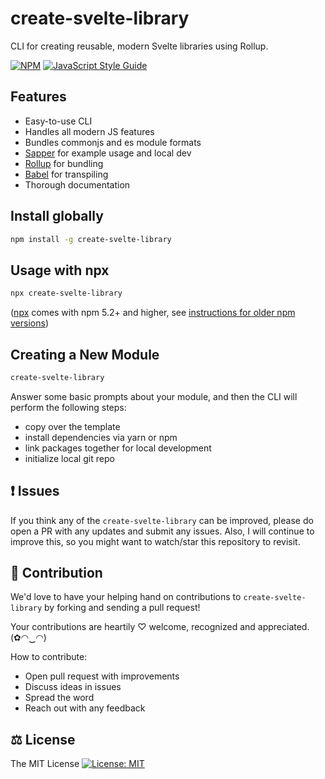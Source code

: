# create-svelte-library

CLI for creating reusable, modern Svelte libraries using Rollup.

[![NPM](https://img.shields.io/npm/v/create-svelte-library.svg)](https://www.npmjs.com/package/create-svelte-library) [![JavaScript Style Guide](https://img.shields.io/badge/code_style-standard-brightgreen.svg)](https://standardjs.com)

## Features

* Easy-to-use CLI
* Handles all modern JS features
* Bundles commonjs and es module formats
* [Sapper](https://sapper.svelte.dev) for example usage and local dev
* [Rollup](https://rollupjs.org/guide/en) for bundling
* [Babel](https://babeljs.io) for transpiling
* Thorough documentation

## Install globally

```sh
npm install -g create-svelte-library
```

## Usage with npx

```sh
npx create-svelte-library
```

([npx](https://medium.com/@maybekatz/introducing-npx-an-npm-package-runner-55f7d4bd282b) comes with npm 5.2+ and higher, see [instructions for older npm versions](https://gist.github.com/gaearon/4064d3c23a77c74a3614c498a8bb1c5f))

## Creating a New Module

```sh
create-svelte-library
```

Answer some basic prompts about your module, and then the CLI will perform the following steps:

* copy over the template
* install dependencies via yarn or npm
* link packages together for local development
* initialize local git repo

## ❗ Issues

If you think any of the `create-svelte-library` can be improved, please do open a PR with any updates and submit any issues. Also, I will continue to improve this, so you might want to watch/star this repository to revisit.

## 💪 Contribution

We'd love to have your helping hand on contributions to `create-svelte-library` by forking and sending a pull request!

Your contributions are heartily ♡ welcome, recognized and appreciated. (✿◠‿◠)

How to contribute:

- Open pull request with improvements
- Discuss ideas in issues
- Spread the word
- Reach out with any feedback

## ⚖️ License

The MIT License [![License: MIT](https://img.shields.io/badge/License-MIT-yellow.svg)](https://opensource.org/licenses/MIT)
